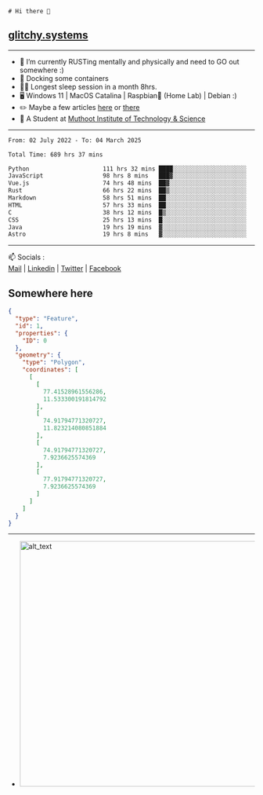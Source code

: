 ```
# Hi there 👋
```
## [glitchy.systems](https://glitchy.systems)
---

- 🌱 I’m currently RUSTing mentally and physically and need to GO out somewhere :)
- 🐋 Docking some containers
- 😶‍🌫️ Longest sleep session in a month 8hrs.
- 🖥️ Windows 11 | MacOS Catalina | Raspbian🥧 (Home Lab) | Debian :)
- ✏️ Maybe a few articles [here](https://medium.com/@advaithnarayanan8) or [there](https://medium.com/@advaithnarayanan8)
- 📑 A Student at [Muthoot Institute of Technology & Science](https://mgmits.ac.in/)



---

<!--START_SECTION:waka-->

```txt
From: 02 July 2022 - To: 04 March 2025

Total Time: 689 hrs 37 mins

Python                     111 hrs 32 mins ████░░░░░░░░░░░░░░░░░░░░░   16.17 %
JavaScript                 98 hrs 8 mins   ███▓░░░░░░░░░░░░░░░░░░░░░   14.23 %
Vue.js                     74 hrs 48 mins  ██▓░░░░░░░░░░░░░░░░░░░░░░   10.85 %
Rust                       66 hrs 22 mins  ██▒░░░░░░░░░░░░░░░░░░░░░░   09.62 %
Markdown                   58 hrs 51 mins  ██░░░░░░░░░░░░░░░░░░░░░░░   08.54 %
HTML                       57 hrs 33 mins  ██░░░░░░░░░░░░░░░░░░░░░░░   08.35 %
C                          38 hrs 12 mins  █▒░░░░░░░░░░░░░░░░░░░░░░░   05.54 %
CSS                        25 hrs 13 mins  █░░░░░░░░░░░░░░░░░░░░░░░░   03.66 %
Java                       19 hrs 19 mins  ▓░░░░░░░░░░░░░░░░░░░░░░░░   02.80 %
Astro                      19 hrs 8 mins   ▓░░░░░░░░░░░░░░░░░░░░░░░░   02.78 %
```

<!--END_SECTION:waka-->

---

📫 Socials :<br>
[Mail](mailto:advaith@glitchy.systems) | [Linkedin](https://www.linkedin.com/in/advaith-narayanan-a72152214/) | [Twitter](https://twitter.com/advaithnarayan) | [Facebook](https://screenmessage.com/qinq)

## Somewhere here

```geojson
{
  "type": "Feature",
  "id": 1,
  "properties": {
    "ID": 0
  },
  "geometry": {
    "type": "Polygon",
    "coordinates": [
      [
        [
          77.41528961556286,
          11.533300191814792
        ],
        [
          74.91794771320727,
          11.823214080851884
        ],
        [
          74.91794771320727,
          7.9236625574369
        ],
        [
          77.91794771320727,
          7.9236625574369
        ]
      ]
    ]
  }
}
```


--- 
- [<img alt="alt_text" width="500px" src="https://valid.x86.fr/cache/banner/xv24bv-6.png" />](https://valid.x86.fr/xv24bv)


